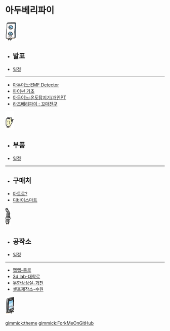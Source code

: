 # 아두베리파이

[![](/doc/img/m01.gif)]()

  * ## 발표
  * [일정](doc/part3/intro.md)
  ----------
  * [아두이노:EMF Detector](doc/part1/d01.md)
  * [파이썬 기초](doc/part1/d02.md)
  * [아두이노:온도탐지기/개인PT](doc/part1/d03.md)
  * [라즈베리파이 : 꼬마전구](doc/part1/d04.md)

[![](/doc/img/m02.gif)]()

  * ## 부품
  * [일정](doc/part3/intro.md)
  ----------
  * ## 구매처
  * [아트로?](doc/part3/d01.md)
  * [디바이스마트](doc/part3/d01.md)

[![](/doc/img/m03.gif)]()

  * ## 공작소
  * [일정](doc/part3/intro.md)
  ----------
  * [팹랩-종로](doc/part3/d01.md)
  * [3d lab-대학로](doc/part3/d01.md)
  * [무한상상실-과천](doc/part3/d01.md)
  * [셀프제작소-수원](doc/part3/d01.md)

[![모임후기](/doc/img/m04.gif)](doc/after.md)

[gimmick:theme](bootstrap)
[gimmick:ForkMeOnGitHub](https://github.com/biopy/biopy.github.io)

<style>
.dropdown{
	display: flex !important;
}
#md-content{
	width: 100% !important;
}
.img-thumbnail{
	/*width: 100%;*/
}

#md-page-menu{
	display:none;
}

iframe{
	width: 100%;
	height: 600px;
]}
</style>
